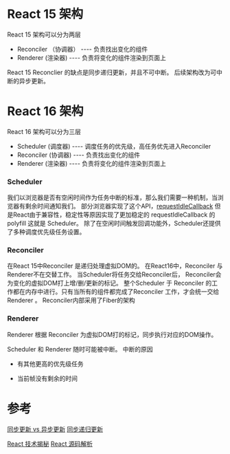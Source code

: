 

#  React 15 架构

React 15 架构可以分为两层

* Reconciler （协调器） ---- 负责找出变化的组件
* Renderer (渲染器) ---- 负责将变化的组件渲染到页面上

React 15 Reconclier 的缺点是同步递归更新，并且不可中断。 后续架构改为可中断的异步更新。


#  React 16 架构

React 16 架构可以分为三层

* Scheduler (调度器) ---- 调度任务的优先级，高任务优先进入Reconciler 
* Reconciler (协调器) ---- 负责找出变化的组件
* Renderer (渲染器) ---- 负责将变化的组件渲染到页面上

### Scheduler 

我们以浏览器是否有空闲时间作为任务中断的标准，那么我们需要一种机制，当浏览器有剩余时间通知我们。
部分浏览器实现了这个API，[requestIdleCallback](https://developer.mozilla.org/zh-CN/docs/Web/API/Window/requestIdleCallback)
但是React由于兼容性，稳定性等原因实现了更加稳定的 requestIdleCallback 的 polyfill 这就是 Scheduler。
除了在空闲时间触发回调功能外，Scheduler还提供了多种调度优先级任务设置。

### Reconciler

在React 15中Reconciler 是递归处理虚拟DOM的。 在React16中，Reconciler 与 Renderer不在交替工作。 当Scheduler将任务交给Reconciler后，
Reconciler会为变化的虚拟DOM打上增/删/更新的标记。
整个Scheduler 于 Reconciler 的工作都在内存中进行。只有当所有的组件都完成了Reconciler 工作，才会统一交给 Renderer 。
Reconciler内部采用了Fiber的架构

### Renderer

Renderer 根据 Reconciler 为虚拟DOM打的标记，同步执行对应的DOM操作。

Scheduler 和 Renderer 随时可能被中断。 中断的原因

* 有其他更高的优先级任务

* 当前帧没有剩余的时间 


# 参考
[同步更新 vs 异步更新](https://codesandbox.io/s/concurrent-3h48s?file=/src/index.js)
[同步递归更新](https://codesandbox.io/s/fervent-sutherland-pf7sg?file=/src/App.js)

[React 技术揭秘](https://react.iamkasong.com/)
[React 源码解析](https://react.jokcy.me/)

